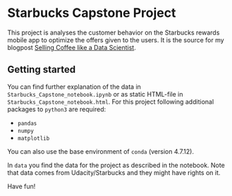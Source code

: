 # Starbucks Capstone Project
This project is analyses the customer behavior on the Starbucks rewards mobile app to optimize the offers given to the users.
It is the source for my blogpost [Selling Coffee like a Data Scientist](https://medium.com/@martin_47009/selling-coffee-like-a-data-scientist-e54221b06330).

## Getting started
You can find further explanation of the data in `Starbucks_Capstone_notebook.ipynb` or as static HTML-file in `Starbucks_Capstone_notebook.html`.
For this project following additional packages to `python3` are required:
* `pandas`
* `numpy`
* `matplotlib`

You can also use the base environment of `conda` (version 4.7.12).

In `data` you find the data for the project as described in the notebook. Note that data comes from Udacity/Starbucks and they might have rights on it.

Have fun!

